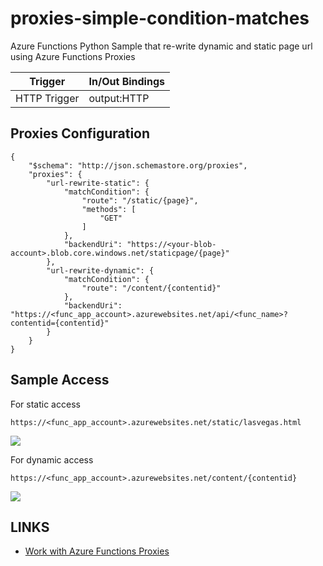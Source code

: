 # proxies-simple-condition-matches
Azure Functions Python Sample that re-write dynamic and static page url using Azure Functions Proxies

| Trigger | In/Out Bindings |
------------ | ----------- |
| HTTP Trigger | output:HTTP |


## Proxies Configuration
```
{
    "$schema": "http://json.schemastore.org/proxies",
    "proxies": {
        "url-rewrite-static": {
            "matchCondition": {
                "route": "/static/{page}",
                "methods": [
                    "GET"
                ]
            },
            "backendUri": "https://<your-blob-account>.blob.core.windows.net/staticpage/{page}"
        },
        "url-rewrite-dynamic": {
            "matchCondition": {
                "route": "/content/{contentid}"
            },
            "backendUri": "https://<func_app_account>.azurewebsites.net/api/<func_name>?contentid={contentid}"
        }
    }
}
```


## Sample Access

For static access
```
https://<func_app_account>.azurewebsites.net/static/lasvegas.html
```
![](https://github.com/yokawasa/azure-functions-python-samples/raw/master/proxies-simple-condition-matches/img/static-page-result.png)

For dynamic access
```
https://<func_app_account>.azurewebsites.net/content/{contentid}
```
![](https://github.com/yokawasa/azure-functions-python-samples/raw/master/proxies-simple-condition-matches/img/dynamic-page-result.png)


## LINKS
- [Work with Azure Functions Proxies](https://docs.microsoft.com/en-us/azure/azure-functions/functions-proxies)
